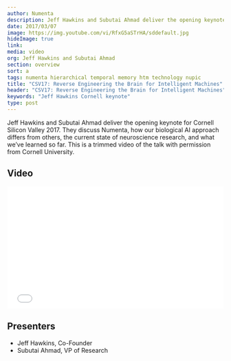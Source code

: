 ```yaml
---
author: Numenta
description: Jeff Hawkins and Subutai Ahmad deliver the opening keynote for Cornell Silicon Valley 2017. They discuss Numenta, how our biological AI approach differs from others, the current state of neuroscience research, and what we’ve learned so far. This is a trimmed video of the talk with permission from Cornell University.
date: 2017/03/07
image: https://img.youtube.com/vi/RfxG5aSTrHA/sddefault.jpg
hideImage: true
link:
media: video
org: Jeff Hawkins and Subutai Ahmad
section: overview
sort: a
tags: numenta hierarchical temporal memory htm technology nupic
title: "CSV17: Reverse Engineering the Brain for Intelligent Machines"
header: "CSV17: Reverse Engineering the Brain for Intelligent Machines"
keywords: "Jeff Hawkins Cornell keynote"
type: post
---
```


Jeff Hawkins and Subutai Ahmad deliver the opening keynote for Cornell Silicon Valley 2017. They discuss Numenta, how our biological AI approach differs from others, the current state of neuroscience research, and what we’ve learned so far. This is a trimmed video of the talk with permission from Cornell University.

## Video

<div class="video-container media-border">
  <iframe width="504" height="284" src="//www.youtube.com/embed/RfxG5aSTrHA" frameborder="0" allowfullscreen></iframe>
</div>

## Presenters

* Jeff Hawkins, Co-Founder
* Subutai Ahmad, VP of Research

